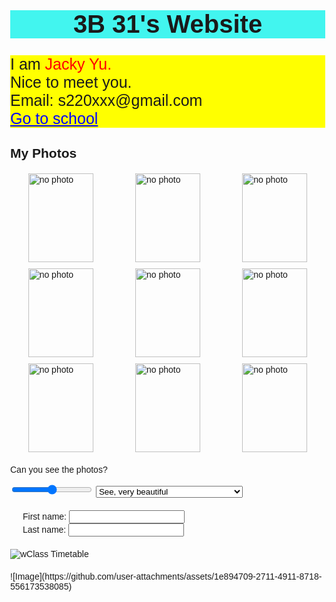 
<html lang="en">

<head>
    <title>3B 31's Website</title>
    <style>
        body {
            font-family: Arial, sans-serif;
            text-align: left; /* Align all text to the left */
            margin: 0; /* Remove default margin */
        }
        .header {
            text-align: center; /* Center the header */
        }
        .photo-grid {
            display: grid;
            grid-template-columns: repeat(3, 1fr); /* 3 columns */
            gap: 10px; /* Space between images */
            justify-items: center; /* Center images in their grid cells */
            margin: 20px auto; /* Center grid in the page */
        }
        .input-container {
            margin: 20px; /* Add some margin */
            max-width: 400px; /* Set a maximum width for the input container */
        }
    </style>
</head>

<body>

<h1 class="header" style="background-color: #42f5ef; font-size: 40px;">3B 31's Website</h1>

<p style="font-size: 25px; background-color: Yellow;">
    I am <span style="color: red;">Jacky Yu.</span><br>
    Nice to meet you.<br>Email: s220xxx@gmail.com<br>
    <a href="https://www.example.com" style="color: blue; text-decoration: underline;">Go to school</a>
</p>

<h2>My Photos</h2>
<div class="photo-grid">
    <img src="photo1.jpg" alt="no photo" width="104" height="142">
    <img src="photo2.jpg" alt="no photo" width="104" height="142">
    <img src="photo3.jpg" alt="no photo" width="104" height="142">
    <img src="photo4.jpg" alt="no photo" width="104" height="142">
    <img src="photo5.jpg" alt="no photo" width="104" height="142">
    <img src="photo6.jpg" alt="no photo" width="104" height="142">
    <img src="photo7.jpg" alt="no photo" width="104" height="142">
    <img src="photo8.jpg" alt="no photo" width="104" height="142">
    <img src="photo9.jpg" alt="no photo" width="104" height="142">
</div>

<p>Can you see the photos?</p>
<input type="range"> 
<select>
    <option>See, very beautiful</option>
    <option>No! You even do not put the photo!?</option>
</select>

<div class="input-container">
    <label>First name: <input type="text"></label><br>
    <label>Last name: <input type="text"></label>
</div>

<img src="![Image](https://github.com/user-attachments/assets/1e894709-2711-4911-8718-556173538085)" alt="wClass Timetable" style="display: block; margin: 20px auto; max-width: 100%; height: auto;">
![Image](https://github.com/user-attachments/assets/1e894709-2711-4911-8718-556173538085)
</body>
</html>
